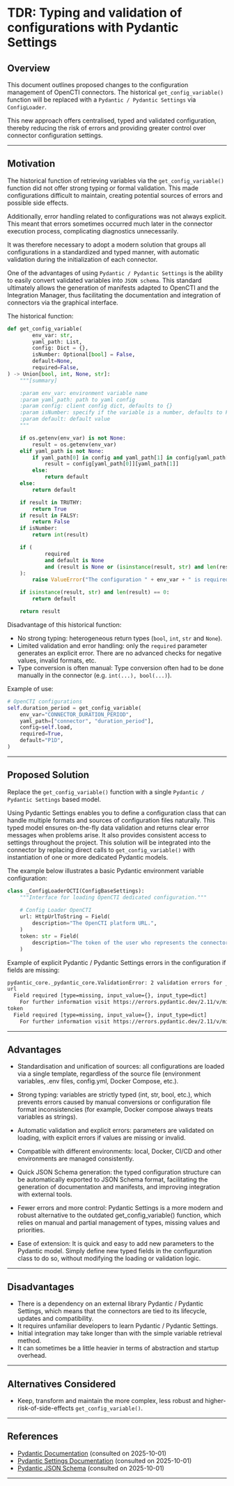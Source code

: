 # TDR: Typing and validation of configurations with Pydantic Settings

## Overview
This document outlines proposed changes to the configuration management of OpenCTI connectors. The historical `get_config_variable()` function will be replaced with a `Pydantic / Pydantic Settings` via `ConfigLoader`. 

This new approach offers centralised, typed and validated configuration, thereby reducing the risk of errors and providing greater control over connector configuration settings.

---

## Motivation

The historical function of retrieving variables via the `get_config_variable()` function did not offer strong typing or formal validation. This made configurations difficult to maintain, creating potential sources of errors and possible side effects.

Additionally, error handling related to configurations was not always explicit. This meant that errors sometimes occurred much later in the connector execution process, complicating diagnostics unnecessarily.

It was therefore necessary to adopt a modern solution that groups all configurations in a standardized and typed manner, with automatic validation during the initialization of each connector.

One of the advantages of using `Pydantic / Pydantic Settings` is the ability to easily convert validated variables into `JSON schema`. This standard ultimately allows the generation of manifests adapted to OpenCTI and the Integration Manager, thus facilitating the documentation and integration of connectors via the graphical interface.

The historical function:
```python
def get_config_variable(
        env_var: str,
        yaml_path: List,
        config: Dict = {},
        isNumber: Optional[bool] = False,
        default=None,
        required=False,
) -> Union[bool, int, None, str]:
    """[summary]

    :param env_var: environment variable name
    :param yaml_path: path to yaml config
    :param config: client config dict, defaults to {}
    :param isNumber: specify if the variable is a number, defaults to False
    :param default: default value
    """

    if os.getenv(env_var) is not None:
        result = os.getenv(env_var)
    elif yaml_path is not None:
        if yaml_path[0] in config and yaml_path[1] in config[yaml_path[0]]:
            result = config[yaml_path[0]][yaml_path[1]]
        else:
            return default
    else:
        return default

    if result in TRUTHY:
        return True
    if result in FALSY:
        return False
    if isNumber:
        return int(result)

    if (
            required
            and default is None
            and (result is None or (isinstance(result, str) and len(result) == 0))
    ):
        raise ValueError("The configuration " + env_var + " is required")

    if isinstance(result, str) and len(result) == 0:
        return default

    return result
```

Disadvantage of this historical function:
- No strong typing: heterogeneous return types (`bool`, `int`, `str` and `None`).
- Limited validation and error handling: only the `required` parameter generates an explicit error. There are no advanced checks for negative values, invalid formats, etc.
- Type conversion is often manual: Type conversion often had to be done manually in the connector (e.g. `int(...), bool(...)`).

Example of use: 
```python
# OpenCTI configurations  
self.duration_period = get_config_variable(  
    env_var="CONNECTOR_DURATION_PERIOD",  
    yaml_path=["connector", "duration_period"],  
    config=self.load,
    required=True,
    default="P1D",
)
```

---

## Proposed Solution

Replace the `get_config_variable()` function with a single `Pydantic / Pydantic Settings` based model.

Using Pydantic Settings enables you to define a configuration class that can handle multiple formats and sources of configuration files naturally. This typed model ensures on-the-fly data validation and returns clear error messages when problems arise. It also provides consistent access to settings throughout the project. This solution will be integrated into the connector by replacing direct calls to `get_config_variable()` with instantiation of one or more dedicated Pydantic models.

The example below illustrates a basic Pydantic environment variable configuration:
```python
class _ConfigLoaderOCTI(ConfigBaseSettings):  
    """Interface for loading OpenCTI dedicated configuration."""  
  
    # Config Loader OpenCTI    
    url: HttpUrlToString = Field(  
        description="The OpenCTI platform URL.",  
    )  
    token: str = Field(  
        description="The token of the user who represents the connector in the OpenCTI platform.",  
    )
```

Example of explicit Pydantic / Pydantic Settings errors in the configuration if fields are missing:
```sh
pydantic_core._pydantic_core.ValidationError: 2 validation errors for _ConfigLoaderOCTI
url
  Field required [type=missing, input_value={}, input_type=dict]
    For further information visit https://errors.pydantic.dev/2.11/v/missing
token
  Field required [type=missing, input_value={}, input_type=dict]
    For further information visit https://errors.pydantic.dev/2.11/v/missing
```


---

## Advantages

- Standardisation and unification of sources: all configurations are loaded via a single template, regardless of the source file (environment variables, .env files, config.yml, Docker Compose, etc.).

- Strong typing: variables are strictly typed (int, str, bool, etc.), which prevents errors caused by manual conversions or configuration file format inconsistencies (for example, Docker compose always treats variables as strings).

- Automatic validation and explicit errors: parameters are validated on loading, with explicit errors if values are missing or invalid.

- Compatible with different environments: local, Docker, CI/CD and other environments are managed consistently.

- Quick JSON Schema generation: the typed configuration structure can be automatically exported to JSON Schema format, facilitating the generation of documentation and manifests, and improving integration with external tools.

- Fewer errors and more control: Pydantic Settings is a more modern and robust alternative to the outdated get_config_variable() function, which relies on manual and partial management of types, missing values and priorities.

- Ease of extension: It is quick and easy to add new parameters to the Pydantic model. Simply define new typed fields in the configuration class to do so, without modifying the loading or validation logic.

---

## Disadvantages

- There is a dependency on an external library Pydantic / Pydantic Settings, which means that the connectors are tied to its lifecycle, updates and compatibility.
- It requires unfamiliar developers to learn Pydantic / Pydantic Settings.
- Initial integration may take longer than with the simple variable retrieval method.
- It can sometimes be a little heavier in terms of abstraction and startup overhead.

---

## Alternatives Considered

- Keep, transform and maintain the more complex, less robust and higher-risk-of-side-effects `get_config_variable()`.

---

## References
- [Pydantic Documentation](https://docs.pydantic.dev/latest/) (consulted on 2025-10-01)
- [Pydantic Settings Documentation](https://docs.pydantic.dev/latest/concepts/pydantic_settings/) (consulted on 2025-10-01)
- [Pydantic JSON Schema](https://docs.pydantic.dev/latest/concepts/json_schema/) (consulted on 2025-10-01)

---
